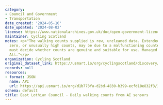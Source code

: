 ```yaml
---
category:
- Council and Government
- Transportation
date_created: '2024-05-10'
date_updated: '2024-08-02'
license: https://www.nationalarchives.gov.uk/doc/open-government-licence/version/3/
maintainer: Cycling Scotland
notes: <p>"The walking counts supplied is raw, uncleaned data. Extended counts of
  zero, or unusually high counts, may be due to a malfunctioning counter. Data consumers
  must decide whether counts are genuine and suitable for use. Managed by Paths for
  All."</p>
organization: Cycling Scotland
original_dataset_link: https://usmart.io/org/cyclingscotland/discovery/discovery-view-detail/1631a34c-01ab-4f9a-8caa-4977b9f55552
records: null
resources:
- format: JSON
  name: API
  url: https://api.usmart.io/org/d1b773fa-d2bd-4830-b399-ecfd18e832f3/1eedaa1f-42ff-431b-9821-52a201e5bf85/1/urql
schema: default
title: East Lothian Council - Daily walking counts from AI sensors
---
```

